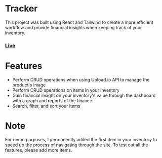 # Tracker

This project was built using React and Tailwind to create a more efficient workflow and provide financial insights when keeping track of your inventory.

### [Live](https://inv-tracker.netlify.app/)

# Features

  - Perform CRUD operations when using Upload.io API to manage the product's image
  - Perform CRUD operations on items in your inventory
  - Gain financial insight on your inventory's value through the dashboard with a graph and reports of the finance
  - Search, filter, and sort your items

# Note 

For demo purposes, I permanently added the first item in your inventory to speed up the process of navigating through the site. To test out all the features, please add more items.


